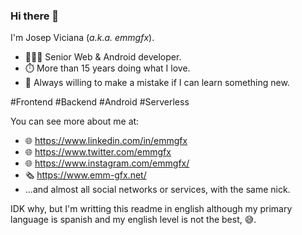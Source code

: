 ### Hi there 👋

I'm Josep Viciana (*a.k.a. emmgfx*).

 - 👨🏻‍💻 Senior Web & Android developer.
 - ⏱️ More than 15 years doing what I love.
 - 📖 Always willing to make a mistake if I can learn something new.

#Frontend #Backend #Android #Serverless

You can see more about me at:

 - 🌐 https://www.linkedin.com/in/emmgfx
 - 🌐 https://www.twitter.com/emmgfx
 - 🌐 https://www.instagram.com/emmgfx/
 - 🗞️ https://www.emm-gfx.net/
 - ...and almost all social networks or services, with the same nick.
 
 IDK why, but I'm writting this readme in english although my primary language is spanish and my english level is not the best, 😅.
